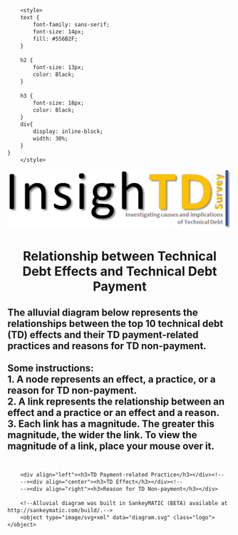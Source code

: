 <html>
		
		<style>
		text {
			font-family: sans-serif;
			font-size: 14px;
			fill: #556B2F;
		}

		h2 {
			font-size: 13px;
			color: Black;
		}
		
		h3 {
			font-size: 18px;
			color: Black;
		}
		div{
  			display: inline-block;
  			width: 30%;
		}
	}
		</style>
  <body>
	<center><a href="https://technicaldebtesem.github.io/payment/">
	<img src="cropped-logoV11-1.png" alt="InsighTD Project logo">
	</a>
	</center>
    <h1 class="text-center"><center>Relationship between Technical Debt Effects and Technical Debt Payment</center></h1>
    <h2> The alluvial diagram below represents the relationships between the top 10 technical debt (TD) effects and their TD payment-related practices and reasons for TD non-payment. <br> <br>
		Some instructions: <br>
		1. A node represents an effect, a practice, or a reason for TD non-payment. <br>
		2. A link represents the relationship between an effect and a practice or an effect and a reason. <br>
		3. Each link has a magnitude. The greater this magnitude, the wider the link. To view the magnitude of a link, place your mouse over it. <br> <br></h2>
		
		<div align="left"><h3>TD Payment-related Practice</h3></div><!--
		--><div align="center"><h3>TD Effect</h3></div><!--
		--><div align="right"><h3>Reason for TD Non-payment</h3></div>
		
		<!--Alluvial diagram was built in SankeyMATIC (BETA) available at http://sankeymatic.com/build/.-->
		<object type="image/svg+xml" data="diagram.svg" class="logo"></object>
  </body>
</html>

